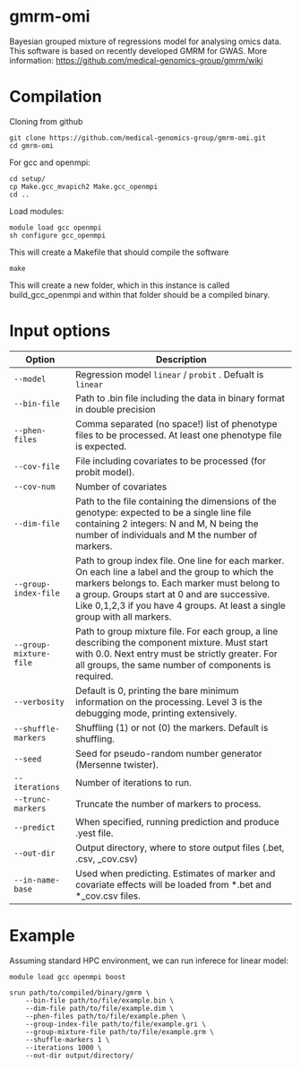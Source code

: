 # gmrm-omi
Bayesian grouped mixture of regressions model for analysing omics data. This software is based on recently developed GMRM for GWAS. More information:
https://github.com/medical-genomics-group/gmrm/wiki

# Compilation

Cloning from github
```
git clone https://github.com/medical-genomics-group/gmrm-omi.git
cd gmrm-omi
```

For gcc and openmpi:

```
cd setup/
cp Make.gcc_mvapich2 Make.gcc_openmpi
cd ..
```

Load modules:

```
module load gcc openmpi
sh configure gcc_openmpi
```

This will create a Makefile that should compile the software

```
make
```

This will create a new folder, which in this instance is called build_gcc_openmpi and within that folder should be a compiled binary.

# Input options

| Option | Description |
| --- | --- |
| `--model` | Regression model `linear` / `probit` . Defualt is `linear`|
| `--bin-file` | Path to .bin file including the data in binary format in double precision |
| `--phen-files` | Comma separated (no space!) list of phenotype files to be processed. At least one phenotype file is expected. |
| `--cov-file` | File including covariates to be processed (for probit model). |
| `--cov-num` | Number of covariates |
| `--dim-file` | Path to the file containing the dimensions of the genotype: expected to be a single line file containing 2 integers: N and M, N being the number of individuals and M the number of markers. |
| `--group-index-file` | Path to group index file. One line for each marker. On each line a label and the group to which the markers belongs to. Each marker must belong to a group. Groups start at 0 and are successive. Like 0,1,2,3 if you have 4 groups. At least a single group with all markers. |
| `--group-mixture-file` | Path to group mixture file. For each group, a line describing the component mixture. Must start with 0.0. Next entry must be strictly greater. For all groups, the same number of components is required. |
| `--verbosity` | Default is 0, printing the bare minimum information on the processing. Level 3 is the debugging mode, printing extensively. |
| `--shuffle-markers` | Shuffling (1) or not (0) the markers. Default is shuffling. |
| `--seed` | Seed for pseudo-random number generator (Mersenne twister). |
| `--iterations` | Number of iterations to run. |
| `--trunc-markers` | Truncate the number of markers to process. |
| `--predict` | When specified, running prediction and produce .yest file. |
| `--out-dir` | Output directory, where to store output files (.bet, .csv, _cov.csv) |
| `--in-name-base` | Used when predicting. Estimates of marker and covariate effects will be loaded from *.bet and *_cov.csv files. |

# Example
Assuming standard HPC environment, we can run inferece for linear model:
```
module load gcc openmpi boost

srun path/to/compiled/binary/gmrm \
    --bin-file path/to/file/example.bin \
    --dim-file path/to/file/example.dim \
    --phen-files path/to/file/example.phen \
    --group-index-file path/to/file/example.gri \
    --group-mixture-file path/to/file/example.grm \
    --shuffle-markers 1 \
    --iterations 1000 \
    --out-dir output/directory/
```